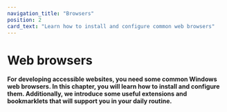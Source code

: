 ```yaml
---
navigation_title: "Browsers"
position: 2
card_text: "Learn how to install and configure common web browsers"
---
```


# Web browsers

**For developing accessible websites, you need some common Windows web browsers. In this chapter, you will learn how to install and configure them. Additionally, we introduce some useful extensions and bookmarklets that will support you in your daily routine.**
